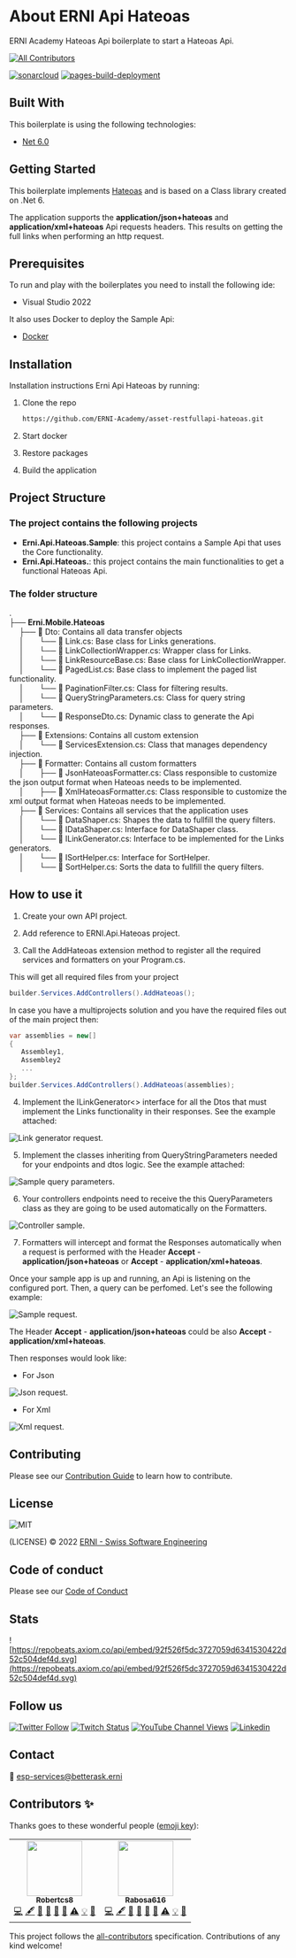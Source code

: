 # About ERNI Api Hateoas

ERNI Academy Hateoas Api boilerplate to start a Hateoas Api.

<!-- ALL-CONTRIBUTORS-BADGE:START - Do not remove or modify this section -->
[![All Contributors](https://img.shields.io/badge/all_contributors-2-orange.svg?style=flat-square)](#contributors)
<!-- ALL-CONTRIBUTORS-BADGE:END -->
[![sonarcloud](https://github.com/ERNI-Academy/asset-restfullapi-hateoas/actions/workflows/sonarcloud.yml/badge.svg?branch=main)](https://github.com/ERNI-Academy/asset-restfullapi-hateoas/actions/workflows/sonarcloud.yml)
[![pages-build-deployment](https://github.com/ERNI-Academy/asset-restfullapi-hateoas/actions/workflows/pages/pages-build-deployment/badge.svg?branch=main)](https://github.com/ERNI-Academy/asset-restfullapi-hateoas/actions/workflows/pages/pages-build-deployment)
## Built With

This boilerplate is using the following technologies:

- [Net 6.0](https://docs.microsoft.com/en-us/dotnet/core/whats-new/dotnet-6)


## Getting Started

This boilerplate implements [Hateoas](https://docs.microsoft.com/en-us/azure/architecture/best-practices/api-design#use-hateoas-to-enable-navigation-to-related-resources) and is based on a Class library created on .Net 6. 

The application supports the **application/json+hateoas** and **application/xml+hateoas** Api requests headers. This results on getting the full links when performing an http request.

## Prerequisites

To run and play with the boilerplates you need to install the following ide:

* Visual Studio 2022

It also uses Docker to deploy the Sample Api:

* [Docker](https://docs.docker.com/desktop/windows/install/)

## Installation

Installation instructions Erni Api Hateoas by running:

1. Clone the repo

   ```sh
   https://github.com/ERNI-Academy/asset-restfullapi-hateoas.git
   ```

2. Start docker

3. Restore packages

4. Build the application

## Project Structure

### The project contains the following projects

* **Erni.Api.Hateoas.Sample**: this project contains a Sample Api that uses the Core functionality.
* **Erni.Api.Hateoas.**: this project contains the main functionalities to get a functional Hateoas Api.

### The folder structure

. \
├── **Erni.Mobile.Hateoas** \
 &nbsp;&emsp;├── 📁 Dto: Contains all data transfer objects \
 &nbsp;&emsp;│&emsp;&emsp;└── 📄 Link.cs: Base class for Links generations. \
 &nbsp;&emsp;│&emsp;&emsp;└── 📄 LinkCollectionWrapper.cs: Wrapper class for Links. \
 &nbsp;&emsp;│&emsp;&emsp;└── 📄 LinkResourceBase.cs: Base class for LinkCollectionWrapper. \
 &nbsp;&emsp;│&emsp;&emsp;└── 📄 PagedList.cs: Base class to implement the paged list functionality. \
 &nbsp;&emsp;│&emsp;&emsp;└── 📄 PaginationFilter.cs: Class for filtering results. \
 &nbsp;&emsp;│&emsp;&emsp;└── 📄 QueryStringParameters.cs: Class for query string parameters. \
 &nbsp;&emsp;│&emsp;&emsp;└── 📄 ResponseDto.cs: Dynamic class to generate the Api responses. \
 &nbsp;&emsp;├── 📂 Extensions: Contains all custom extension \
 &nbsp;&emsp;│&emsp;&emsp;└── 📄 ServicesExtension.cs: Class that manages dependency injection. \
 &nbsp;&emsp;├── 📂 Formatter: Contains all custom formatters \
 &nbsp;&emsp;│&emsp;&emsp;├── 📄 JsonHateoasFormatter.cs: Class responsible to customize the json output format when Hateoas needs to be implemented. \
 &nbsp;&emsp;│&emsp;&emsp;├── 📄 XmlHateoasFormatter.cs: Class responsible to customize the xml output format when Hateoas needs to be implemented. \
 &nbsp;&emsp;├── 📂 Services: Contains all services that the application uses \
 &nbsp;&emsp;│&emsp;&emsp;└── 📄 DataShaper.cs: Shapes the data to fullfill the query filters. \
 &nbsp;&emsp;│&emsp;&emsp;└── 📄 IDataShaper.cs: Interface for DataShaper class. \
 &nbsp;&emsp;│&emsp;&emsp;└── 📄 ILinkGenerator.cs: Interface to be implemented for the Links generators. \
 &nbsp;&emsp;│&emsp;&emsp;└── 📄 ISortHelper.cs: Interface for SortHelper. \
 &nbsp;&emsp;│&emsp;&emsp;└── 📄 SortHelper.cs: Sorts the data to fullfill the query filters.

## How to use it

1. Create your own API project.

2. Add reference to ERNI.Api.Hateoas project.

3. Call the AddHateoas extension method to register all the required services and formatters on your Program.cs.

This will get all required files from your project

```csharp
builder.Services.AddControllers().AddHateoas();
```
In case you have a multiprojects solution and you have the required files out of the main project then:
```csharp
var assemblies = new[]
{
   Assembley1, 
   Assembley2
   ...
};
builder.Services.AddControllers().AddHateoas(assemblies);
```

4. Implement the ILinkGenerator<> interface for all the Dtos that must implement the Links functionality in their responses. See the example attached:

![Link generator request](./docs/images/LinkGenerator.PNG "Link generator sample").

5. Implement the classes inheriting from QueryStringParameters needed for your endpoints and dtos logic. See the example attached:

![Sample query parameters](./docs/images/SampleQueryParameters.PNG "Query parameters sample class").

6. Your controllers endpoints need to receive the this QueryParameters class as they are going to be used automatically on the Formatters.

![Controller sample](./docs/images/ControllerSample.PNG "Controller sample").

7. Formatters will intercept and format the Responses automatically when a request is performed with the Header **Accept** - **application/json+hateoas** or **Accept** - **application/xml+hateoas**.
 
Once your sample app is up and running, an Api is listening on the configured port.
Then, a query can be perfomed. Let's see the following example:

![Sample request](./docs/images/SampleRequest.PNG "Sample request").

The Header **Accept** - **application/json+hateoas** could be also **Accept** - **application/xml+hateoas**.

Then responses would look like:

* For Json

![Json request](./docs/images/JsonResponse.PNG "Json request").

* For Xml

![Xml request](./docs/images/XmlResponse.PNG "Xml request").


## Contributing

Please see our [Contribution Guide](CONTRIBUTING.md) to learn how to contribute.

## License

![MIT](https://img.shields.io/badge/License-MIT-blue.svg)

(LICENSE) © 2022 [ERNI - Swiss Software Engineering](https://www.betterask.erni)

## Code of conduct

Please see our [Code of Conduct](CODE_OF_CONDUCT.md)

## Stats

![https://repobeats.axiom.co/api/embed/92f526f5dc3727059d6341530422d52c504def4d.svg](https://repobeats.axiom.co/api/embed/92f526f5dc3727059d6341530422d52c504def4d.svg)

## Follow us

[![Twitter Follow](https://img.shields.io/twitter/follow/ERNI?style=social)](https://www.twitter.com/ERNI)
[![Twitch Status](https://img.shields.io/twitch/status/erni_academy?label=Twitch%20Erni%20Academy&style=social)](https://www.twitch.tv/erni_academy)
[![YouTube Channel Views](https://img.shields.io/youtube/channel/views/UCkdDcxjml85-Ydn7Dc577WQ?label=Youtube%20Erni%20Academy&style=social)](https://www.youtube.com/channel/UCkdDcxjml85-Ydn7Dc577WQ)
[![Linkedin](https://img.shields.io/badge/linkedin-31k-green?style=social&logo=Linkedin)](https://www.linkedin.com/company/erni)

## Contact

📧 [esp-services@betterask.erni](mailto:esp-services@betterask.erni)

## Contributors ✨

Thanks goes to these wonderful people ([emoji key](https://allcontributors.org/docs/en/emoji-key)):

<!-- ALL-CONTRIBUTORS-LIST:START - Do not remove or modify this section -->
<!-- prettier-ignore-start -->
<!-- markdownlint-disable -->
<table>
  <tr>
    <td align="center"><a href="https://github.com/Robertcs8"><img src="https://avatars.githubusercontent.com/u/100421143?v=4?s=100" width="100px;" alt=""/><br /><sub><b>Robertcs8</b></sub></a><br /><a href="https://github.com/ERNI-Academy/asset-restfullapi-hateoas/commits?author=Robertcs8" title="Code">💻</a> <a href="#content-Robertcs8" title="Content">🖋</a> <a href="https://github.com/ERNI-Academy/asset-restfullapi-hateoas/commits?author=Robertcs8" title="Documentation">📖</a> <a href="#design-Robertcs8" title="Design">🎨</a> <a href="#ideas-Robertcs8" title="Ideas, Planning, & Feedback">🤔</a> <a href="#maintenance-Robertcs8" title="Maintenance">🚧</a> <a href="https://github.com/ERNI-Academy/asset-restfullapi-hateoas/commits?author=Robertcs8" title="Tests">⚠️</a> <a href="#example-Robertcs8" title="Examples">💡</a> <a href="https://github.com/ERNI-Academy/asset-restfullapi-hateoas/pulls?q=is%3Apr+reviewed-by%3ARobertcs8" title="Reviewed Pull Requests">👀</a></td>
    <td align="center"><a href="https://github.com/Rabosa616"><img src="https://avatars.githubusercontent.com/u/12774781?v=4?s=100" width="100px;" alt=""/><br /><sub><b>Rabosa616</b></sub></a><br /><a href="https://github.com/ERNI-Academy/asset-restfullapi-hateoas/commits?author=Rabosa616" title="Code">💻</a> <a href="#content-Rabosa616" title="Content">🖋</a> <a href="https://github.com/ERNI-Academy/asset-restfullapi-hateoas/commits?author=Rabosa616" title="Documentation">📖</a> <a href="#design-Rabosa616" title="Design">🎨</a> <a href="#ideas-Rabosa616" title="Ideas, Planning, & Feedback">🤔</a> <a href="#maintenance-Rabosa616" title="Maintenance">🚧</a> <a href="https://github.com/ERNI-Academy/asset-restfullapi-hateoas/commits?author=Rabosa616" title="Tests">⚠️</a> <a href="#example-Rabosa616" title="Examples">💡</a> <a href="https://github.com/ERNI-Academy/asset-restfullapi-hateoas/pulls?q=is%3Apr+reviewed-by%3ARabosa616" title="Reviewed Pull Requests">👀</a></td>
  </tr>
</table>

<!-- markdownlint-restore -->
<!-- prettier-ignore-end -->

<!-- ALL-CONTRIBUTORS-LIST:END -->
This project follows the [all-contributors](https://github.com/all-contributors/all-contributors) specification. Contributions of any kind welcome!
